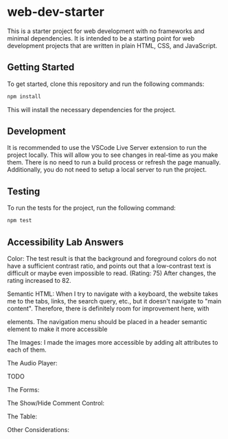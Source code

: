 # web-dev-starter

This is a starter project for web development with no frameworks and minimal
dependencies. It is intended to be a starting point for web development projects
that are written in plain HTML, CSS, and JavaScript.

## Getting Started

To get started, clone this repository and run the following commands:

```bash
npm install
```
This will install the necessary dependencies for the project.

## Development

It is recommended to use the VSCode Live Server extension to run the project
locally. This will allow you to see changes in real-time as you make them. There
is no need to run a build process or refresh the page manually. Additionally,
you do not need to setup a local server to run the project.

## Testing

To run the tests for the project, run the following command:

```bash
npm test
```

## Accessibility Lab Answers
Color: The test result is that the background and foreground colors do not have
a sufficient contrast ratio, and points out that a low-contrast text is difficult
or maybe even impossible to read. (Rating: 75) After changes, the rating increased
to 82.

Semantic HTML:
When I try to navigate with a keyboard, the website takes me to the tabs, links, 
the search query, etc., but it doesn't navigate to "main content". Therefore, 
there is definitely room for improvement here, with <p> elements. The navigation 
menu should be placed in a header semantic element to make it more accessible

The Images:
I made the images more accessible by adding alt attributes to each of them.

The Audio Player:

TODO

The Forms:

The Show/Hide Comment Control:

The Table:

Other Considerations:
